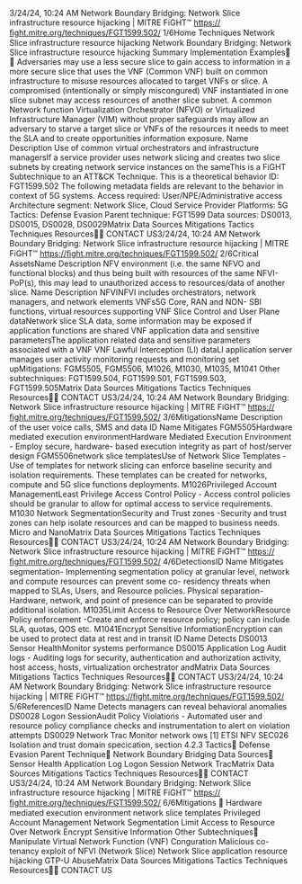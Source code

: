 3/24/24, 10:24 AM Network Boundary Bridging: Network Slice infrastructure resource hijacking | MITRE FiGHT™
https://ﬁght.mitre.org/techniques/FGT1599.502/ 1/6Home Techniques Network Slice infrastructure resource hijacking
Network Boundary Bridging:
Network Slice infrastructure
resource hijacking
Summary
Implementation Examples󰅂 󰅂
Adversaries may use a less secure slice to gain access to
information in a more secure slice that uses the VNF
(Common VNF) built on common infrastructure to misuse
resources allocated to target VNFs or slice.
A compromised (intentionally or simply miscon gured) VNF
instantiated in one slice subnet may access resources of
another slice subnet. A common Network function
Virtualization Orchestrator (NFVO) or Virtualized Infrastructure
Manager (VIM) without proper safeguards may allow an
adversary to starve a target slice or VNFs of the resources it
needs to meet the SLA and to create opportunities information
exposure.
Name Description
Use of common virtual
orchestrators and infrastructure
managersIf a service provider
uses network slicing
and creates two slice
subnets by creating
network service
instances on the sameThis is a FiGHT
Subtechnique to an ATT&CK
Technique.
This is a theoretical behavior
ID: FGT1599.502
The following metadata
fields are relevant to the
behavior in context of 5G
systems.
Access required:
User/NPE/Administrative
access
Architecture segment:
Network Slice, Cloud Service
Provider
Platforms: 5G
Tactics: Defense Evasion
Parent technique: FGT1599
Data sources: DS0013,
DS0015, DS0028, DS0029Matrix Data Sources Mitigations Tactics Techniques Resources󰍝󰇙
CONTACT US3/24/24, 10:24 AM Network Boundary Bridging: Network Slice infrastructure resource hijacking | MITRE FiGHT™
https://ﬁght.mitre.org/techniques/FGT1599.502/ 2/6Critical AssetsName Description
NFV environment (i.e.
the same NFVO and
functional blocks) and
thus being built with
resources of the same
NFVI-PoP(s), this may
lead to unauthorized
access to
resources/data of
another slice.
Name Description
NFVINFVI includes
orchestrators, network
managers, and network
elements
VNFs5G Core, RAN and NON-
SBI functions, virtual
resources supporting
VNF
Slice Control and User Plane
dataNetwork slice SLA data,
some information may
be exposed if
application functions
are shared
VNF application data and
sensitive parametersThe application related
data and sensitive
parameters associated
with a VNF
VNF Lawful Interception (LI)
dataLI application server
manages user activity
monitoring requests
and monitoring set upMitigations: FGM5505,
FGM5506, M1026, M1030,
M1035, M1041
Other subtechniques:
FGT1599.504,
FGT1599.501,
FGT1599.503, FGT1599.505Matrix Data Sources Mitigations Tactics Techniques Resources󰍝󰇙
CONTACT US3/24/24, 10:24 AM Network Boundary Bridging: Network Slice infrastructure resource hijacking | MITRE FiGHT™
https://ﬁght.mitre.org/techniques/FGT1599.502/ 3/6MitigationsName Description
of the user voice calls,
SMS and data
ID Name Mitigates
FGM5505Hardware mediated
execution
environmentHardware Mediated
Execution Environment -
Employ secure,
hardware- based
execution integrity as
part of host/server
design
FGM5506network slice
templatesUse of Network Slice
Templates -Use of
templates for network
slicing can enforce
baseline security and
isolation requirements.
These templates can be
created for networks,
compute and 5G slice
functions deployments.
M1026Privileged Account
ManagementLeast Privilege Access
Control Policy - Access
control policies should
be granular to allow for
optimal access to
service requirements.
M1030 Network
SegmentationSecurity and Trust
zones -Security and
trust zones can help
isolate resources and
can be mapped to
business needs. Micro
and NanoMatrix Data Sources Mitigations Tactics Techniques Resources󰍝󰇙
CONTACT US3/24/24, 10:24 AM Network Boundary Bridging: Network Slice infrastructure resource hijacking | MITRE FiGHT™
https://ﬁght.mitre.org/techniques/FGT1599.502/ 4/6DetectionsID Name Mitigates
segmentation-
Implementing
segmentation policy at
granular level, network
and compute resources
can prevent some co-
residency threats when
mapped to SLAs, Users,
and Resource policies.
Physical separation-
Hardware, network, and
point of presence can
be separated to provide
additional isolation.
M1035Limit Access to
Resource Over
NetworkResource Policy
enforcement -Create
and enforce resource
policy; policy can
include SLA, quotas,
QOS etc.
M1041Encrypt Sensitive
InformationEncryption can be used
to protect data at rest
and in transit
ID Name Detects
DS0013 Sensor HealthMonitor systems
performance
DS0015 Application Log Audit logs - Auditing
logs for security,
authentication and
authorization activity,
host access, hosts,
virtualization
orchestrator andMatrix Data Sources Mitigations Tactics Techniques Resources󰍝󰇙
CONTACT US3/24/24, 10:24 AM Network Boundary Bridging: Network Slice infrastructure resource hijacking | MITRE FiGHT™
https://ﬁght.mitre.org/techniques/FGT1599.502/ 5/6ReferencesID Name Detects
managers can reveal
behavioral anomalies
DS0028 Logon SessionAudit Policy Violations -
Automated user and
resource policy
compliance checks and
instrumentation to alert
on violation attempts
DS0029 Network Tra c Monitor network  ows
[1] ETSI NFV SEC026 Isolation and trust domain speci cation,
section 4.2.3
Tactics󰅀
Defense Evasion
Parent Technique󰅀
Network Boundary Bridging
Data Sources󰅀
Sensor Health
Application Log
Logon Session
Network Tra cMatrix Data Sources Mitigations Tactics Techniques Resources󰍝󰇙
CONTACT US3/24/24, 10:24 AM Network Boundary Bridging: Network Slice infrastructure resource hijacking | MITRE FiGHT™
https://ﬁght.mitre.org/techniques/FGT1599.502/ 6/6Mitigations
󰅀
Hardware mediated execution environment
network slice templates
Privileged Account Management
Network Segmentation
Limit Access to Resource Over Network
Encrypt Sensitive Information
Other Subtechniques󰅀
Manipulate Virtual Network Function (VNF) Con guration
Malicious co-tenancy exploit of NFVI (Network Slice)
Network Slice application resource hijacking
GTP-U AbuseMatrix Data Sources Mitigations Tactics Techniques Resources󰍝󰇙
CONTACT US